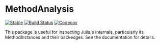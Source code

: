 # MethodAnalysis

[![Stable](https://img.shields.io/badge/docs-stable-blue.svg)](https://timholy.github.io/MethodAnalysis.jl/stable)
[![Build Status](https://travis-ci.com/timholy/MethodAnalysis.jl.svg?branch=master)](https://travis-ci.com/timholy/MethodAnalysis.jl)
[![Codecov](https://codecov.io/gh/timholy/MethodAnalysis.jl/branch/master/graph/badge.svg)](https://codecov.io/gh/timholy/MethodAnalysis.jl)

This package is useful for inspecting Julia's internals, particularly its MethodInstances and their backedges. See the documentation for details.
